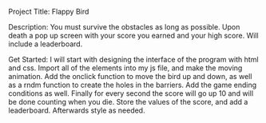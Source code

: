 Project Title: Flappy Bird

Description:
You must survive the obstacles as long as possible. Upon death a pop up 
screen with your score you earned and your high score. Will include a leaderboard.

Get Started: 
I will start with designing the interface of the program with html and css.
Import all of the elements into my js file, and make the moving animation.
Add the onclick function to move the bird up and down, 
as well as a rndm function to create the holes in the barriers.
Add the game ending conditions as well. Finally for every second the score will
go up 10 and will be done counting when you die. Store the values of the score,
and add a leaderboard. Afterwards style as needed.
